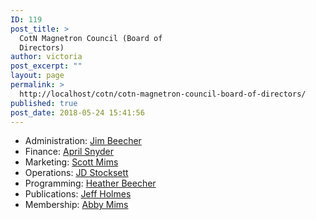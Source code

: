 ```yaml
---
ID: 119
post_title: >
  CotN Magnetron Council (Board of
  Directors)
author: victoria
post_excerpt: ""
layout: page
permalink: >
  http://localhost/cotn/cotn-magnetron-council-board-of-directors/
published: true
post_date: 2018-05-24 15:41:56
---
```

<ul>
 	<li>Administration: <a href="mailto:cotnosticket@gmail.com?Subject=Attn:%20Administration" target="_top">Jim Beecher</a></li>
 	<li>Finance: <a href="mailto:cotnosticket@gmail.com?Subject=Attn:%20Finance" target="_top">April Snyder</a></li>
 	<li>Marketing: <a href="mailto:cotnosticket@gmail.com?Subject=Attn:%20Marketing" target="_top">Scott Mims</a></li>
 	<li>Operations: <a href="mailto:cotnosticket@gmail.com?Subject=Attn:%20Operations" target="_top">JD Stocksett</a></li>
 	<li>Programming: <a href="mailto:cotnosticket@gmail.com?Subject=Attn:%20Programming" target="_top">Heather Beecher</a></li>
 	<li>Publications: <a href="mailto:cotnosticket@gmail.com?Subject=Attn:%20Publications" target="_top">Jeff Holmes</a></li>
 	<li>Membership: <a href="mailto:cotnosticket@gmail.com?Subject=Attn:%20Membership" target="_top">Abby Mims</a></li>
</ul>